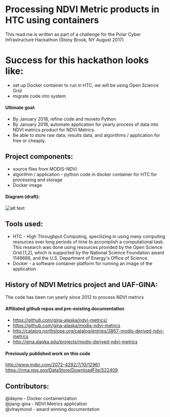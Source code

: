 # Processing NDVI Metric products in HTC using containers
This read.me is written as part of a challenge for the Polar Cyber Infrastructure Hackathon (Stony Brook, NY August 2017)



# Success for this hackathon looks like:
* set up Docker container to run in HTC, we will be using Open Science Grid
* migrate code into system

#### Ultimate goal: 
* By January 2018, refine code and moveto Python
* By January 2018, automate application for yearly process of data into NDVI metrics product for NDVI Metrics. 
* Be able to store raw data, results data, and algorithms / application for free or cheaply.

## Project components:
* source files from MODIS-NDVI
* algorithm / application - python code in docker container for HTC for processing and storage
* Docker image

#### Diagram (draft):
![alt text](https://github.com/gina-alaska/emodis_ndvi_python-docker/blob/master/NDVItoDocker.jpg)

## Tools used:
* HTC - High Throughput Computing, specilizing in using many computing resources over long periods of time to accomplish a computational task. This research was done using resources provided by the Open Science Grid [1,2], which is supported by the National Science Foundation award 1148698, and the U.S. Department of Energy's Office of Science.   
* Docker - a software container platform for running an image of the application

## History of NDVI Metrics project and UAF-GINA:
The code has been run yearly since 2012 to process NDVI metrics

#### Affiliated github repos and pre-existing documentation
* https://github.com/gina-alaska/ndvi-metrics/
* https://github.com/gina-alaska/modis-ndvi-metrics
* http://catalog.northslope.org/catalog/entries/3867-modis-derived-ndvi-metrics
* http://gina.alaska.edu/projects/modis-derived-ndvi-metrics

#### Previously published work on this code
http://www.mdpi.com/2072-4292/7/10/12961  
https://irma.nps.gov/DataStore/DownloadFile/522409  

## Contributors:
@dayne - Docker containerization  
@jiang-gina - NDVI Metrics application  
@vlraymond - award winning documentation  

